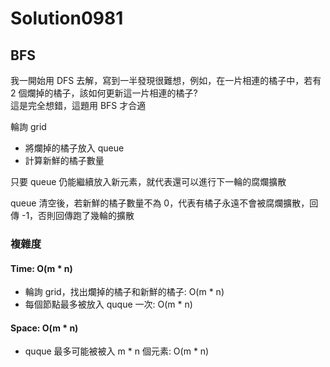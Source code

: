 # Solution0981

## BFS

我一開始用 DFS 去解，寫到一半發現很難想，例如，在一片相連的橘子中，若有 2 個爛掉的橘子，該如何更新這一片相連的橘子?  
這是完全想錯，這題用 BFS 才合適

輪詢 grid
- 將爛掉的橘子放入 queue
- 計算新鮮的橘子數量

只要 queue 仍能繼續放入新元素，就代表還可以進行下一輪的腐爛擴散

queue 清空後，若新鮮的橘子數量不為 0，代表有橘子永遠不會被腐爛擴散，回傳 -1，否則回傳跑了幾輪的擴散

### 複雜度

#### Time: O(m * n)
- 輪詢 grid，找出爛掉的橘子和新鮮的橘子: O(m * n)
- 每個節點最多被放入 quque 一次: O(m * n)

#### Space: O(m * n)
- quque 最多可能被被入 m * n 個元素: O(m * n)